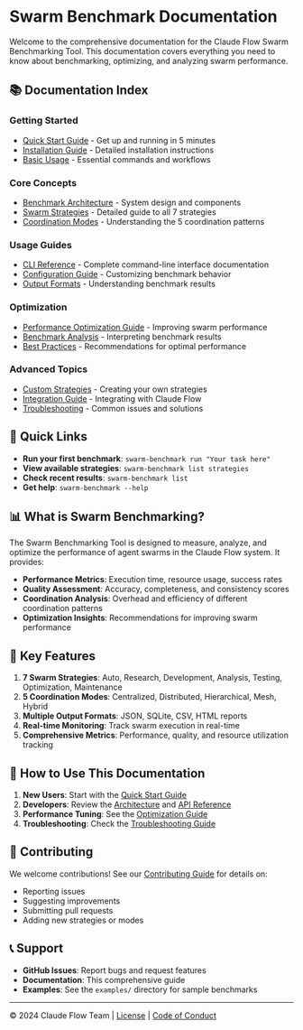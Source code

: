 # Swarm Benchmark Documentation

Welcome to the comprehensive documentation for the Claude Flow Swarm Benchmarking Tool. This documentation covers everything you need to know about benchmarking, optimizing, and analyzing swarm performance.

## 📚 Documentation Index

### Getting Started
- [Quick Start Guide](quick-start.md) - Get up and running in 5 minutes
- [Installation Guide](installation.md) - Detailed installation instructions
- [Basic Usage](basic-usage.md) - Essential commands and workflows

### Core Concepts
- [Benchmark Architecture](architecture.md) - System design and components
- [Swarm Strategies](strategies.md) - Detailed guide to all 7 strategies
- [Coordination Modes](coordination-modes.md) - Understanding the 5 coordination patterns

### Usage Guides
- [CLI Reference](cli-reference.md) - Complete command-line interface documentation
- [Configuration Guide](configuration.md) - Customizing benchmark behavior
- [Output Formats](output-formats.md) - Understanding benchmark results

### Optimization
- [Performance Optimization Guide](optimization-guide.md) - Improving swarm performance
- [Benchmark Analysis](analysis.md) - Interpreting benchmark results
- [Best Practices](best-practices.md) - Recommendations for optimal performance

### Advanced Topics
- [Custom Strategies](custom-strategies.md) - Creating your own strategies
- [Integration Guide](integration.md) - Integrating with Claude Flow
- [Troubleshooting](troubleshooting.md) - Common issues and solutions

## 🚀 Quick Links

- **Run your first benchmark**: `swarm-benchmark run "Your task here"`
- **View available strategies**: `swarm-benchmark list strategies`
- **Check recent results**: `swarm-benchmark list`
- **Get help**: `swarm-benchmark --help`

## 📊 What is Swarm Benchmarking?

The Swarm Benchmarking Tool is designed to measure, analyze, and optimize the performance of agent swarms in the Claude Flow system. It provides:

- **Performance Metrics**: Execution time, resource usage, success rates
- **Quality Assessment**: Accuracy, completeness, and consistency scores
- **Coordination Analysis**: Overhead and efficiency of different coordination patterns
- **Optimization Insights**: Recommendations for improving swarm performance

## 🎯 Key Features

1. **7 Swarm Strategies**: Auto, Research, Development, Analysis, Testing, Optimization, Maintenance
2. **5 Coordination Modes**: Centralized, Distributed, Hierarchical, Mesh, Hybrid
3. **Multiple Output Formats**: JSON, SQLite, CSV, HTML reports
4. **Real-time Monitoring**: Track swarm execution in real-time
5. **Comprehensive Metrics**: Performance, quality, and resource utilization tracking

## 📖 How to Use This Documentation

1. **New Users**: Start with the [Quick Start Guide](quick-start.md)
2. **Developers**: Review the [Architecture](architecture.md) and [API Reference](api-reference.md)
3. **Performance Tuning**: See the [Optimization Guide](optimization-guide.md)
4. **Troubleshooting**: Check the [Troubleshooting Guide](troubleshooting.md)

## 🤝 Contributing

We welcome contributions! See our [Contributing Guide](contributing.md) for details on:
- Reporting issues
- Suggesting improvements
- Submitting pull requests
- Adding new strategies or modes

## 📞 Support

- **GitHub Issues**: Report bugs and request features
- **Documentation**: This comprehensive guide
- **Examples**: See the `examples/` directory for sample benchmarks

---

© 2024 Claude Flow Team | [License](../LICENSE) | [Code of Conduct](code-of-conduct.md)